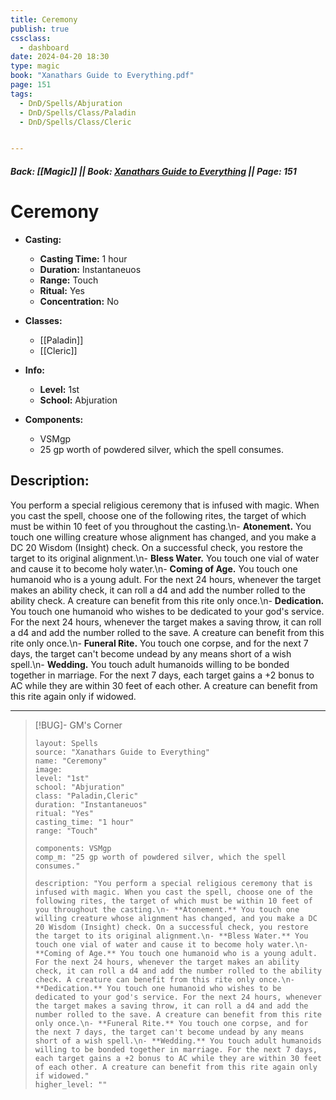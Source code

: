 ```yaml
---
title: Ceremony
publish: true
cssclass:
  - dashboard
date: 2024-04-20 18:30
type: magic
book: "Xanathars Guide to Everything.pdf"
page: 151
tags:
  - DnD/Spells/Abjuration
  - DnD/Spells/Class/Paladin
  - DnD/Spells/Class/Cleric


---
```


##### Back: [[Magic]] || Book: [Xanathars Guide to Everything](https://drive.google.com/drive/folders/1O5bhpYizcIT5xxAoLOuzCRht_PVS7VSG?usp=sharing) || Page: 151

# Ceremony

- **Casting:**
    - **Casting Time:** 1 hour
    - **Duration:** Instantaneuos
    - **Range:** Touch
    - **Ritual:** Yes
    - **Concentration:** No
- **Classes:**
    - [[Paladin]]
    - [[Cleric]]

- **Info:**
    - **Level:** 1st
    - **School:** Abjuration
- **Components:**
    - VSMgp
    - 25 gp worth of powdered silver, which the spell consumes.

## Description:
You perform a special religious ceremony that is infused with magic. When you cast the spell, choose one of the following rites, the target of which must be within 10 feet of you throughout the casting.\n- **Atonement.** You touch one willing creature whose alignment has changed, and you make a DC 20 Wisdom (Insight) check. On a successful check, you restore the target to its original alignment.\n- **Bless Water.** You touch one vial of water and cause it to become holy water.\n- **Coming of Age.** You touch one humanoid who is a young adult. For the next 24 hours, whenever the target makes an ability check, it can roll a d4 and add the number rolled to the ability check. A creature can benefit from this rite only once.\n- **Dedication.** You touch one humanoid who wishes to be dedicated to your god's service. For the next 24 hours, whenever the target makes a saving throw, it can roll a d4 and add the number rolled to the save. A creature can benefit from this rite only once.\n- **Funeral Rite.** You touch one corpse, and for the next 7 days, the target can't become undead by any means short of a wish spell.\n- **Wedding.** You touch adult humanoids willing to be bonded together in marriage. For the next 7 days, each target gains a +2 bonus to AC while they are within 30 feet of each other. A creature can benefit from this rite again only if widowed.



---

> [!BUG]- GM's Corner
>
> ```statblock
> layout: Spells
> source: "Xanathars Guide to Everything"
> name: "Ceremony"
> image: 
> level: "1st"
> school: "Abjuration"
> class: "Paladin,Cleric"
> duration: "Instantaneuos"
> ritual: "Yes"
> casting_time: "1 hour"
> range: "Touch"
>
> components: VSMgp
> comp_m: "25 gp worth of powdered silver, which the spell consumes."
>
> description: "You perform a special religious ceremony that is infused with magic. When you cast the spell, choose one of the following rites, the target of which must be within 10 feet of you throughout the casting.\n- **Atonement.** You touch one willing creature whose alignment has changed, and you make a DC 20 Wisdom (Insight) check. On a successful check, you restore the target to its original alignment.\n- **Bless Water.** You touch one vial of water and cause it to become holy water.\n- **Coming of Age.** You touch one humanoid who is a young adult. For the next 24 hours, whenever the target makes an ability check, it can roll a d4 and add the number rolled to the ability check. A creature can benefit from this rite only once.\n- **Dedication.** You touch one humanoid who wishes to be dedicated to your god's service. For the next 24 hours, whenever the target makes a saving throw, it can roll a d4 and add the number rolled to the save. A creature can benefit from this rite only once.\n- **Funeral Rite.** You touch one corpse, and for the next 7 days, the target can't become undead by any means short of a wish spell.\n- **Wedding.** You touch adult humanoids willing to be bonded together in marriage. For the next 7 days, each target gains a +2 bonus to AC while they are within 30 feet of each other. A creature can benefit from this rite again only if widowed."
> higher_level: ""
> ```
